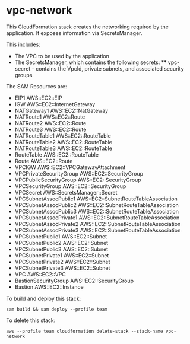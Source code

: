 # vpc-network

This CloudFormation stack creates the networking required by the application. It exposes information via SecretsManager.

This includes:

- The VPC to be used by the application
- The SecretsManager, which contains the following secrets:
  \*\* vpc-secret - contains the VpcId, private subnets, and associated security groups

The SAM Resources are:

- EIP1 AWS::EC2::EIP
- IGW AWS::EC2::InternetGateway
- NATGateway1 AWS::EC2::NatGateway
- NATRoute1 AWS::EC2::Route
- NATRoute2 AWS::EC2::Route
- NATRoute3 AWS::EC2::Route
- NATRouteTable1 AWS::EC2::RouteTable
- NATRouteTable2 AWS::EC2::RouteTable
- NATRouteTable3 AWS::EC2::RouteTable
- RouteTable AWS::EC2::RouteTable
- Route AWS::EC2::Route
- VPCIGW AWS::EC2::VPCGatewayAttachment
- VPCPrivateSecurityGroup AWS::EC2::SecurityGroup
- VPCPublicSecurityGroup AWS::EC2::SecurityGroup
- VPCSecurityGroup AWS::EC2::SecurityGroup
- VPCSecret AWS::SecretsManager::Secret
- VPCSubnetAssocPublic1 AWS::EC2::SubnetRouteTableAssociation
- VPCSubnetAssocPublic2 AWS::EC2::SubnetRouteTableAssociation
- VPCSubnetAssocPublic3 AWS::EC2::SubnetRouteTableAssociation
- VPCSubnetAssocPrivate1 AWS::EC2::SubnetRouteTableAssociation
- VPCSubnetAssocPrivate2 AWS::EC2::SubnetRouteTableAssociation
- VPCSubnetAssocPrivate3 AWS::EC2::SubnetRouteTableAssociation
- VPCSubnetPublic1 AWS::EC2::Subnet
- VPCSubnetPublic2 AWS::EC2::Subnet
- VPCSubnetPublic3 AWS::EC2::Subnet
- VPCSubnetPrivate1 AWS::EC2::Subnet
- VPCSubnetPrivate2 AWS::EC2::Subnet
- VPCSubnetPrivate3 AWS::EC2::Subnet
- VPC AWS::EC2::VPC
- BastionSecurityGroup AWS::EC2::SecurityGroup
- Bastion AWS::EC2::Instance

To build and deploy this stack:

```
sam build && sam deploy --profile team
```

To delete this stack:

```
aws --profile team cloudformation delete-stack --stack-name vpc-network
```
